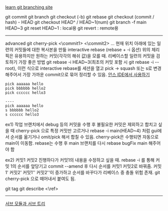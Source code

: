 [learn git branching site](https://learngitbranching.js.org/?locale=ko)

git commit
git branch
git checkout (-b)
git rebase 
git checkout (commit / hash) - HEAD
git checkout HEAD^ / HEAD~1(num)
git branch -f main HEAD~3
git reset HEAD~1 : local용
git revert : remote용


- - -
advanced
git cherry-pick <\commit1> <\commit2> ...
	현재 위치 아래에 있는 일련의 커밋들에 대한 복사본을 만듦
interactive rebase (rebase + -i 옵션)
	위의 체리 픽은 유용하지만 원하는 커밋(각각의 해쉬 값)을 모를 때. 리베이스할 일련의 커밋을 검토하기 가장 좋은 방법
	git rebase -i HEAD~3(최초의 커밋 포함 시 git rebase -i --root), 이런 식으로 interactive rebase를 세션을 열고 pick -> squash 또는 s로 변경 해주어서 가장 가까운 commit으로 묶어 정리할 수 있음. 
	[안스 IDE에서 사용하기](https://www.youtube.com/watch?v=sAa4QxODhc4)
```git
pick aaaaaa hello
pick bbbbbb hello2
pick cccccc hello3

----
pick aaaaaa hello
s bbbbbb hello2
s cccccc hello3
```



ex1) 작업 브랜치에서 debug 등의 커밋을 수행 후 불필요한 커밋은 제외하고 합치고 싶을 때 cherry-pick 으로 특정 커밋만 고르거나 rebase -i main(HEAD~4) 처럼 gui에서 순서를 옮기거나 omit/pick 해서 합칠 수 있음.
cherry-pick은 수행되면 자동으로 main이 이동함. rebase는 수행 후 main 브랜치를 다시 rebase bugFix main 해주어야 함

ex2) 커밋1 커밋2 진행하다가 커밋1의 내용을 수정하고 싶을 때. rebase -i 를 통해 커밋 1의 순서를 앞당기고 commit --amend 후 다시 순서를 커밋1 커밋2로 바꿔줌. 커밋1' 커밋2' 커밋1'' 커밋2''이 증가하고 순서를 바꾸다가 리베이스 중 충돌 위험 존재. git cherry-pick 으로 떼어내서 붙여도 됨.

git tag 
git describe <\ref>

- - -
[서브 모듈과 서브 트리](https://jammdev.tistory.com/111)